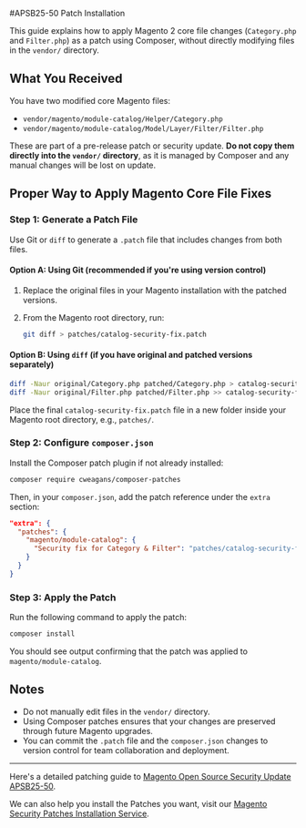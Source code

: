 #APSB25-50 Patch Installation

This guide explains how to apply Magento 2 core file changes (`Category.php` and `Filter.php`) as a patch using Composer, without directly modifying files in the `vendor/` directory.

## What You Received

You have two modified core Magento files:

* `vendor/magento/module-catalog/Helper/Category.php`
* `vendor/magento/module-catalog/Model/Layer/Filter/Filter.php`

These are part of a pre-release patch or security update. **Do not copy them directly into the `vendor/` directory**, as it is managed by Composer and any manual changes will be lost on update.

## Proper Way to Apply Magento Core File Fixes

### Step 1: Generate a Patch File

Use Git or `diff` to generate a `.patch` file that includes changes from both files.

#### Option A: Using Git (recommended if you're using version control)

1. Replace the original files in your Magento installation with the patched versions.
2. From the Magento root directory, run:

   ```bash
   git diff > patches/catalog-security-fix.patch
   ```

#### Option B: Using `diff` (if you have original and patched versions separately)

```bash
diff -Naur original/Category.php patched/Category.php > catalog-security-fix.patch
diff -Naur original/Filter.php patched/Filter.php >> catalog-security-fix.patch
```

Place the final `catalog-security-fix.patch` file in a new folder inside your Magento root directory, e.g., `patches/`.

### Step 2: Configure `composer.json`

Install the Composer patch plugin if not already installed:

```bash
composer require cweagans/composer-patches
```

Then, in your `composer.json`, add the patch reference under the `extra` section:

```json
"extra": {
  "patches": {
    "magento/module-catalog": {
      "Security fix for Category & Filter": "patches/catalog-security-fix.patch"
    }
  }
}
```

### Step 3: Apply the Patch

Run the following command to apply the patch:

```bash
composer install
```

You should see output confirming that the patch was applied to `magento/module-catalog`.

## Notes

* Do not manually edit files in the `vendor/` directory.
* Using Composer patches ensures that your changes are preserved through future Magento upgrades.
* You can commit the `.patch` file and the `composer.json` changes to version control for team collaboration and deployment.

---








Here's a detailed patching guide to [Magento Open Source Security Update APSB25-50](https://meetanshi.com/blog/apsb25-50-security-patches-for-magento/).

We can also help you install the Patches you want, visit our [Magento Security Patches Installation Service](https://meetanshi.com/magento-security-patches-installation-service.html).
